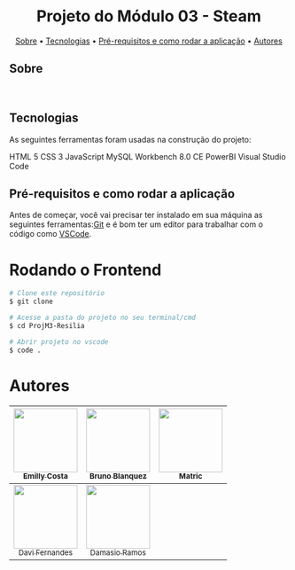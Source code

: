 <h1 align="center">Projeto do Módulo 03 - Steam</h1>

<p align="center">
 <a href="#Sobre">Sobre</a> •
 <a href="#Tecnologias">Tecnologias</a> • 
 <a href="#Pré-requisitos">Pré-requisitos e como rodar a aplicação</a> • 
 <a href="#autores">Autores</a>
</p>

## Sobre

<br>

## Tecnologias

As seguintes ferramentas foram usadas na construção do projeto:

 HTML 5
 CSS 3
 JavaScript
 MySQL Workbench 8.0 CE
 PowerBI
 Visual Studio Code

## Pré-requisitos e como rodar a aplicação

Antes de começar, você vai precisar ter instalado em sua máquina as seguintes ferramentas:[Git](https://git-scm.com) e é bom ter um editor para trabalhar com o código como [VSCode](https://code.visualstudio.com/).

# Rodando o Frontend

```bash
# Clone este repositório
$ git clone

# Acesse a pasta do projeto no seu terminal/cmd
$ cd ProjM3-Resilia

# Abrir projeto no vscode
$ code .

```

# Autores

| [<img src="https://avatars.githubusercontent.com/u/96596496?v=4" width=115><br><sub>Emilly Costa</sub>](https://github.com/theemillycosta) |  [<img src="https://avatars.githubusercontent.com/u/92882615?v=4" width=115><br><sub>Bruno Blanquez</sub>](https://github.com/BrunoBlanquez) |  [<img src="https://avatars.githubusercontent.com/u/55266551?v=4" width=115><br><sub>Matric</sub>](https://github.com/MatricBts) |
| :---: | :---: | :---: |
| [<img src="https://avatars.githubusercontent.com/u/96270135?v=4" width=115><br><sub>Davi Fernandes</sub>](https://github.com/DaviFernandesSRN) |  [<img src="https://avatars.githubusercontent.com/u/96209345?v=4" width=115><br><sub>Damasio Ramos</sub>](https://github.com/DamasioRamos) |